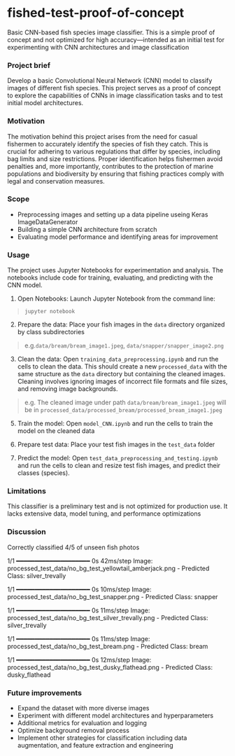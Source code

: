 # fished-test-proof-of-concept
Basic CNN-based fish species image classifier. This is a simple proof of concept and not optimized for high accuracy—intended as an initial test for experimenting with CNN architectures and image classification

### Project brief

Develop a basic Convolutional Neural Network (CNN) model to classify images of different fish species. This project serves as a proof of concept to explore the capabilities of CNNs in image classification tasks and to test initial model architectures.

### Motivation

The motivation behind this project arises from the need for casual fishermen to accurately identify the species of fish they catch. This is crucial for adhering to various regulations that differ by species, including bag limits and size restrictions. Proper identification helps fishermen avoid penalties and, more importantly, contributes to the protection of marine populations and biodiversity by ensuring that fishing practices comply with legal and conservation measures.

### Scope

* Preprocessing images and setting up a data pipeline useing Keras ImageDataGenerator
* Building a simple CNN architecture from scratch
* Evaluating model performance and identifying areas for improvement

### Usage

The project uses Jupyter Notebooks for experimentation and analysis. The notebooks include code for training, evaluating, and predicting with the CNN model.

1. Open Notebooks: Launch Jupyter Notebook from the command line:
> ```jupyter notebook```
2. Prepare the data: Place your fish images in the ```data``` directory organized by class subdirectories
> e.g.```data/bream/bream_image1.jpeg```, ```data/snapper/snapper_image2.png```
3. Clean the data: Open ```training_data_preprocessing.ipynb``` and run the cells to clean the data. This should create a new ```processed_data``` with the same structure as the ```data``` directory but containing the cleaned images. Cleaning involves ignoring images of incorrect file formats and file sizes, and removing image backgrounds.
> e.g. The cleaned image under path ```data/bream/bream_image1.jpeg``` will be in ```processed_data/processed_bream/processed_bream_image1.jpeg```
5. Train the model: Open ```model_CNN.ipynb``` and run the cells to train the model on the cleaned data

6. Prepare test data: Place your test fish images in the ```test_data``` folder

7. Predict the model: Open ```test_data_preprocessing_and_testing.ipynb``` and run the cells to clean and resize test fish images, and predict their classes (species).

### Limitations

This classifier is a preliminary test and is not optimized for production use. It lacks extensive data, model tuning, and performance optimizations

### Discussion

Correctly classified 4/5 of unseen fish photos

1/1 ━━━━━━━━━━━━━━━━━━━━ 0s 42ms/step
Image: processed_test_data/no_bg_test_yellowtail_amberjack.png - Predicted Class: silver_trevally

1/1 ━━━━━━━━━━━━━━━━━━━━ 0s 10ms/step
Image: processed_test_data/no_bg_test_snapper.png - Predicted Class: snapper

1/1 ━━━━━━━━━━━━━━━━━━━━ 0s 11ms/step
Image: processed_test_data/no_bg_test_silver_trevally.png - Predicted Class: silver_trevally

1/1 ━━━━━━━━━━━━━━━━━━━━ 0s 11ms/step
Image: processed_test_data/no_bg_test_bream.png - Predicted Class: bream

1/1 ━━━━━━━━━━━━━━━━━━━━ 0s 12ms/step
Image: processed_test_data/no_bg_test_dusky_flathead.png - Predicted Class: dusky_flathead

### Future improvements

* Expand the dataset with more diverse images
* Experiment with different model architectures and hyperparameters
* Additional metrics for evaluation and logging
* Optimize background removal process
* Implement other strategies for classification including data augmentation, and feature extraction and engineering
